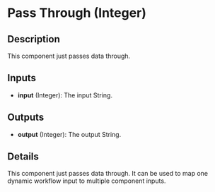 # Pass Through (Integer)

## Description
This component just passes data through.

## Inputs
* **input** (Integer): The input String.

## Outputs
* **output** (Integer): The output String.

## Details
This component just passes data through. It can be used to map one dynamic workflow input to multiple component inputs.
